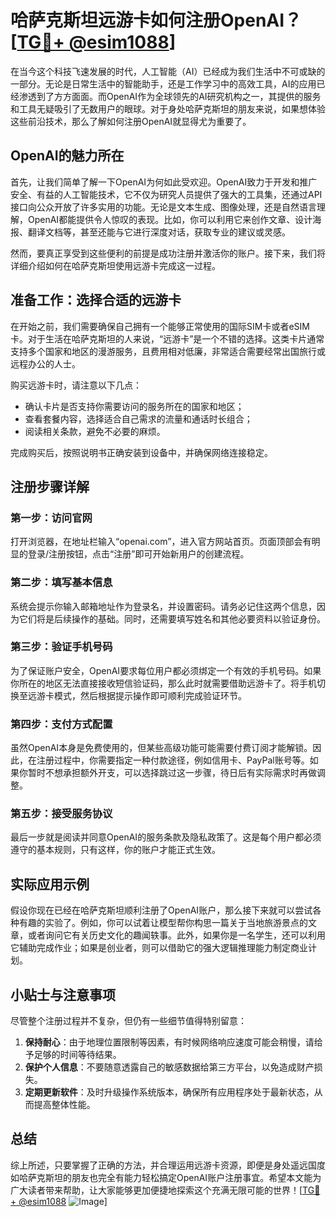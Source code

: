 # 哈萨克斯坦远游卡如何注册OpenAI？[[TG💪+ @esim1088](https://t.me/s/esim1088)]

在当今这个科技飞速发展的时代，人工智能（AI）已经成为我们生活中不可或缺的一部分。无论是日常生活中的智能助手，还是工作学习中的高效工具，AI的应用已经渗透到了方方面面。而OpenAI作为全球领先的AI研究机构之一，其提供的服务和工具无疑吸引了无数用户的眼球。对于身处哈萨克斯坦的朋友来说，如果想体验这些前沿技术，那么了解如何注册OpenAI就显得尤为重要了。

## OpenAI的魅力所在

首先，让我们简单了解一下OpenAI为何如此受欢迎。OpenAI致力于开发和推广安全、有益的人工智能技术，它不仅为研究人员提供了强大的工具集，还通过API接口向公众开放了许多实用的功能。无论是文本生成、图像处理，还是自然语言理解，OpenAI都能提供令人惊叹的表现。比如，你可以利用它来创作文章、设计海报、翻译文档等，甚至还能与它进行深度对话，获取专业的建议或灵感。

然而，要真正享受到这些便利的前提是成功注册并激活你的账户。接下来，我们将详细介绍如何在哈萨克斯坦使用远游卡完成这一过程。

## 准备工作：选择合适的远游卡

在开始之前，我们需要确保自己拥有一个能够正常使用的国际SIM卡或者eSIM卡。对于生活在哈萨克斯坦的人来说，“远游卡”是一个不错的选择。这类卡片通常支持多个国家和地区的漫游服务，且费用相对低廉，非常适合需要经常出国旅行或远程办公的人士。

购买远游卡时，请注意以下几点：
- 确认卡片是否支持你需要访问的服务所在的国家和地区；
- 查看套餐内容，选择适合自己需求的流量和通话时长组合；
- 阅读相关条款，避免不必要的麻烦。

完成购买后，按照说明书正确安装到设备中，并确保网络连接稳定。

## 注册步骤详解

### 第一步：访问官网

打开浏览器，在地址栏输入“openai.com”，进入官方网站首页。页面顶部会有明显的登录/注册按钮，点击“注册”即可开始新用户的创建流程。

### 第二步：填写基本信息

系统会提示你输入邮箱地址作为登录名，并设置密码。请务必记住这两个信息，因为它们将是后续操作的基础。同时，还需要填写姓名和其他必要资料以验证身份。

### 第三步：验证手机号码

为了保证账户安全，OpenAI要求每位用户都必须绑定一个有效的手机号码。如果你所在的地区无法直接接收短信验证码，那么此时就需要借助远游卡了。将手机切换至远游卡模式，然后根据提示操作即可顺利完成验证环节。

### 第四步：支付方式配置

虽然OpenAI本身是免费使用的，但某些高级功能可能需要付费订阅才能解锁。因此，在注册过程中，你需要指定一种付款途径，例如信用卡、PayPal账号等。如果你暂时不想承担额外开支，可以选择跳过这一步骤，待日后有实际需求时再做调整。

### 第五步：接受服务协议

最后一步就是阅读并同意OpenAI的服务条款及隐私政策了。这是每个用户都必须遵守的基本规则，只有这样，你的账户才能正式生效。

## 实际应用示例

假设你现在已经在哈萨克斯坦顺利注册了OpenAI账户，那么接下来就可以尝试各种有趣的实验了。例如，你可以试着让模型帮你构思一篇关于当地旅游景点的文章，或者询问它有关历史文化的趣闻轶事。此外，如果你是一名学生，还可以利用它辅助完成作业；如果是创业者，则可以借助它的强大逻辑推理能力制定商业计划。

## 小贴士与注意事项

尽管整个注册过程并不复杂，但仍有一些细节值得特别留意：

1. **保持耐心**：由于地理位置限制等因素，有时候网络响应速度可能会稍慢，请给予足够的时间等待结果。
2. **保护个人信息**：不要随意透露自己的敏感数据给第三方平台，以免造成财产损失。
3. **定期更新软件**：及时升级操作系统版本，确保所有应用程序处于最新状态，从而提高整体性能。

## 总结

综上所述，只要掌握了正确的方法，并合理运用远游卡资源，即便是身处遥远国度如哈萨克斯坦的朋友也完全有能力轻松搞定OpenAI账户注册事宜。希望本文能为广大读者带来帮助，让大家能够更加便捷地探索这个充满无限可能的世界！[[TG💪+ @esim1088](https://t.me/s/esim1088) ![Image](https://i.postimg.cc/4NQfJmqS/Snipaste-2025-05-13-00-14-12.png)]